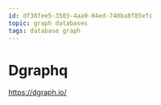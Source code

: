 ```yaml
---
id: df38fee5-3503-4aa9-84ed-740ba8f85efc
topic: graph databases
tags: database graph
---
```



# Dgraphq

https://dgraph.io/
